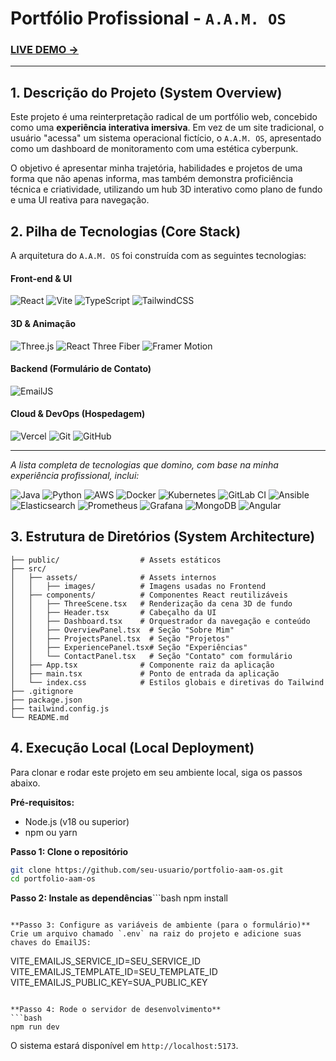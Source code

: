 # **Portfólio Profissional - `A.A.M. OS`**

### **[LIVE DEMO ->](https://portfolio-arthur-am.vercel.app/)**

---

## **1. Descrição do Projeto (System Overview)**

Este projeto é uma reinterpretação radical de um portfólio web, concebido como uma **experiência interativa imersiva**. Em vez de um site tradicional, o usuário "acessa" um sistema operacional fictício, o `A.A.M. OS`, apresentado como um dashboard de monitoramento com uma estética cyberpunk.

O objetivo é apresentar minha trajetória, habilidades e projetos de uma forma que não apenas informa, mas também demonstra proficiência técnica e criatividade, utilizando um hub 3D interativo como plano de fundo e uma UI reativa para navegação.

## **2. Pilha de Tecnologias (Core Stack)**

A arquitetura do `A.A.M. OS` foi construída com as seguintes tecnologias:

#### **Front-end & UI**
![React](https://img.shields.io/badge/React-20232A?style=for-the-badge&logo=react&logoColor=61DAFB)
![Vite](https://img.shields.io/badge/Vite-646CFF?style=for-the-badge&logo=vite&logoColor=white)
![TypeScript](https://img.shields.io/badge/TypeScript-3178C6?style=for-the-badge&logo=typescript&logoColor=white)
![TailwindCSS](https://img.shields.io/badge/Tailwind_CSS-38B2AC?style=for-the-badge&logo=tailwind-css&logoColor=white)

#### **3D & Animação**
![Three.js](https://img.shields.io/badge/Three.js-000000?style=for-the-badge&logo=three.js&logoColor=white)
![React Three Fiber](https://img.shields.io/badge/React_Three_Fiber-000000?style=for-the-badge&logo=react&logoColor=white)
![Framer Motion](https://img.shields.io/badge/Framer_Motion-0055FF?style=for-the-badge&logo=framer&logoColor=white)

#### **Backend (Formulário de Contato)**
![EmailJS](https://img.shields.io/badge/EmailJS-1C8249?style=for-the-badge&logo=javascript&logoColor=white)

#### **Cloud & DevOps (Hospedagem)**
![Vercel](https://img.shields.io/badge/Vercel-000000?style=for-the-badge&logo=vercel&logoColor=white)
![Git](https://img.shields.io/badge/Git-F05032?style=for-the-badge&logo=git&logoColor=white)
![GitHub](https://img.shields.io/badge/GitHub-181717?style=for-the-badge&logo=github&logoColor=white)

---
*A lista completa de tecnologias que domino, com base na minha experiência profissional, inclui:*

![Java](https://img.shields.io/badge/Java-ED8B00?style=for-the-badge&logo=java&logoColor=white)
![Python](https://img.shields.io/badge/Python-3776AB?style=for-the-badge&logo=python&logoColor=white)
![AWS](https://img.shields.io/badge/AWS-232F3E?style=for-the-badge&logo=amazon-aws&logoColor=white)
![Docker](https://img.shields.io/badge/Docker-2496ED?style=for-the-badge&logo=docker&logoColor=white)
![Kubernetes](https://img.shields.io/badge/Kubernetes-326CE5?style=for-the-badge&logo=kubernetes&logoColor=white)
![GitLab CI](https://img.shields.io/badge/GitLab_CI-FC6D26?style=for-the-badge&logo=gitlab&logoColor=white)
![Ansible](https://img.shields.io/badge/Ansible-EE0000?style=for-the-badge&logo=ansible&logoColor=white)
![Elasticsearch](https://img.shields.io/badge/Elasticsearch-005571?style=for-the-badge&logo=elasticsearch&logoColor=white)
![Prometheus](https://img.shields.io/badge/Prometheus-E6522C?style=for-the-badge&logo=prometheus&logoColor=white)
![Grafana](https://img.shields.io/badge/Grafana-F46800?style=for-the-badge&logo=grafana&logoColor=white)
![MongoDB](https://img.shields.io/badge/MongoDB-47A248?style=for-the-badge&logo=mongodb&logoColor=white)
![Angular](https://img.shields.io/badge/Angular-DD0031?style=for-the-badge&logo=angular&logoColor=white)

## **3. Estrutura de Diretórios (System Architecture)**

```portfolio-aam-os/
├── public/                  # Assets estáticos
├── src/
│   ├── assets/              # Assets internos
│   │   ├── images/          # Imagens usadas no Frontend
│   ├── components/          # Componentes React reutilizáveis
│   │   ├── ThreeScene.tsx   # Renderização da cena 3D de fundo
│   │   ├── Header.tsx       # Cabeçalho da UI
│   │   ├── Dashboard.tsx    # Orquestrador da navegação e conteúdo
│   │   ├── OverviewPanel.tsx  # Seção "Sobre Mim"
│   │   ├── ProjectsPanel.tsx  # Seção "Projetos"
│   │   ├── ExperiencePanel.tsx# Seção "Experiências"
│   │   └── ContactPanel.tsx   # Seção "Contato" com formulário
│   ├── App.tsx              # Componente raiz da aplicação
│   ├── main.tsx             # Ponto de entrada da aplicação
│   └── index.css            # Estilos globais e diretivas do Tailwind
├── .gitignore
├── package.json
├── tailwind.config.js
└── README.md
```

## **4. Execução Local (Local Deployment)**

Para clonar e rodar este projeto em seu ambiente local, siga os passos abaixo.

**Pré-requisitos:**
*   Node.js (v18 ou superior)
*   npm ou yarn

**Passo 1: Clone o repositório**
```bash
git clone https://github.com/seu-usuario/portfolio-aam-os.git
cd portfolio-aam-os
```

**Passo 2: Instale as dependências**```bash
npm install
```

**Passo 3: Configure as variáveis de ambiente (para o formulário)**
Crie um arquivo chamado `.env` na raiz do projeto e adicione suas chaves do EmailJS:
```
VITE_EMAILJS_SERVICE_ID=SEU_SERVICE_ID
VITE_EMAILJS_TEMPLATE_ID=SEU_TEMPLATE_ID
VITE_EMAILJS_PUBLIC_KEY=SUA_PUBLIC_KEY
```

**Passo 4: Rode o servidor de desenvolvimento**
```bash
npm run dev
```
O sistema estará disponível em `http://localhost:5173`.
